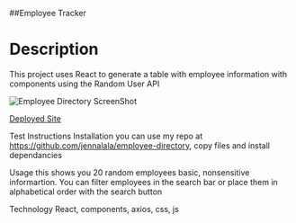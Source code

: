 ##Employee Tracker

# Description
This project uses React to generate a table with employee information with components using the Random User API

![Employee Directory ScreenShot](public/ResctEmployeeDirectoryScreenShot.png)

[Deployed Site](https://jennalala.github.io/employee-directory/)

Test Instructions
Installation
you can use my repo at https://github.com/jennalala/employee-directory, copy files and install dependancies

Usage
this shows you 20 random employees basic, nonsensitive informartion. You can filter employees in the search bar or place them in alphabetical order with the search button

Technology
React, components, axios, css, js
